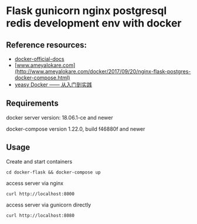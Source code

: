 Flask gunicorn nginx postgresql redis development env with docker
=================================================

## Reference resources:
* [docker-official-docs](https://github.com/docker-library/docs)
* [www.ameyalokare.com](http://www.ameyalokare.com/docker/2017/09/20/nginx-flask-postgres-docker-compose.html)
* [yeasy Docker —— 从入门到实践](https://legacy.gitbook.com/book/yeasy/docker_practice/details)


## Requirements

docker server version: 18.06.1-ce and newer

docker-compose version 1.22.0, build f46880f and newer

## Usage

Create and start containers
```shell
cd docker-flask && docker-compose up
```
access server via nginx
```shell
curl http://localhost:8000
```
access server via gunicorn directly
```shell
curl http://localhost:8080
```
